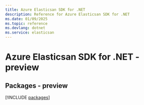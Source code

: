 ```yaml
---
title: Azure Elasticsan SDK for .NET
description: Reference for Azure Elasticsan SDK for .NET
ms.date: 01/09/2025
ms.topic: reference
ms.devlang: dotnet
ms.service: elasticsan
---
```

# Azure Elasticsan SDK for .NET - preview
## Packages - preview
[!INCLUDE [packages](elasticsan-index.md)]